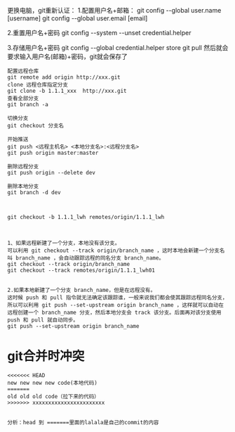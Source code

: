 更换电脑，git重新认证：
1.配置用户名+邮箱：
git config --global user.name [username]
git config --global user.email [email]

2.重置用户名+密码
git config --system --unset credential.helper

3.存储用户名+密码
git config --global credential.helper store
git pull
然后就会要求输入用户名(邮箱)+密码，git就会保存了




```
配置远程仓库 
git remote add origin http://xxx.git
clone 远程仓库指定分支
git clone -b 1.1.1_xxx  http://xxx.git
查看全部分支
git branch -a

切换分支
git checkout 分支名

开始推送
git push <远程主机名> <本地分支名>:<远程分支名>
git push origin master:master

删除远程分支
git push origin --delete dev

删除本地分支
git branch -d dev



git checkout -b 1.1.1_lwh remotes/origin/1.1.1_lwh



1、如果远程新建了一个分支，本地没有该分支。
可以利用 git checkout --track origin/branch_name ，这时本地会新建一个分支名叫 branch_name ，会自动跟踪远程的同名分支 branch_name。
git checkout --track origin/branch_name
git checkout --track remotes/origin/1.1.1_lwh01


2.如果本地新建了一个分支 branch_name，但是在远程没有。
这时候 push 和 pull 指令就无法确定该跟踪谁，一般来说我们都会使其跟踪远程同名分支，所以可以利用 git push --set-upstream origin branch_name ，这样就可以自动在远程创建一个 branch_name 分支，然后本地分支会 track 该分支。后面再对该分支使用 push 和 pull 就自动同步。
git push --set-upstream origin branch_name
```

# git合并时冲突

```visual basic
<<<<<<< HEAD
new new new new code(本地代码)
=======
old old old code（拉下来的代码）
>>>>>>> xxxxxxxxxxxxxxxxxxxxxxx


分析：head 到 =======里面的lalala是自己的commit的内容
```

